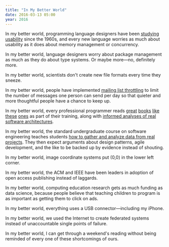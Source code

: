 ```yaml
---
title: "In My Better World"
date: 2016-03-13 05:00
year: 2016
---
```

<p>
  In my better world,
  programming language designers have been
  <a href="http://neverworkintheory.org/2014/01/29/stefik-siebert-syntax.html">studying usability</a>
  since the 1960s,
  and every new language worries as much about usability as it does about memory management or concurrency.
</p>
<p>
  In my better world,
  language designers worry about package management as much as they do about type systems.
  Or maybe more&mdash;no, definitely more.
</p>
<p>
  In my better world,
  scientists don't create new file formats every time they sneeze.
</p>
<p>
  In my better world,
  people have implemented <a href="https://gitlab.com/mailman/mailman/issues/119">mailing list throttling</a>
  to limit the number of messages one person can send per day
  so that quieter and more thoughtful people have a chance to keep up.
</p>
<p>
  In my better world,
  every professional programmer reads
  <a href="http://www.amazon.com/Linkers-Kaufmann-Software-Engineering-Programming/dp/1558604960/">great</a>
  <a href="http://www.amazon.com/Classic-Operating-Systems-Processing-Distributed/dp/038795113X/">books</a>
  <a href="http://www.amazon.com/Garbage-Collection-Handbook-Management-Algorithms/dp/1420082795/">like</a>
  <a href="http://www.amazon.com/Software-Build-Systems-Principles-Experience/dp/0321717287/">these</a>
  <a href="http://www.amazon.com/Working-Effectively-Legacy-Michael-Feathers/dp/0131177052/">ones</a>
  as part of their training,
  along with <a href="http://aosabook.org/en/index.html">informed analyses of real software architectures</a>.
</p>
<p>
  In my better world,
  the standard undergraduate course on software engineering teaches students
  <a href="{{site.github.url}}/2014/10/02/a-better-software-engineering-course.html">how to gather and analyze data from real projects</a>.
  They then expect arguments about design patterns, agile development, and the like
  to be backed up by evidence instead of shouting.
</p>
<p>
  In my better world,
  image coordinate systems put (0,0) in the lower left corner.
</p>
<p>
  In my better world,
  the ACM and IEEE have been leaders in adoption of open access publishing
  instead of laggards.
</p>
<p>
  In my better world,
  computing education research gets as much funding as data science,
  because people believe that teaching children to program is as important as getting them to click on ads.
</p>
<p>
  In my better world,
  everything uses a USB connector&mdash;including my iPhone.
</p>
<p>
  In my better world,
  we used the Internet to create federated systems
  instead of unaccountable single points of failure.
</p>
<p>
  In my better world,
  I can get through a weekend's reading
  without being reminded of every one of these shortcomings of ours.
</p>

